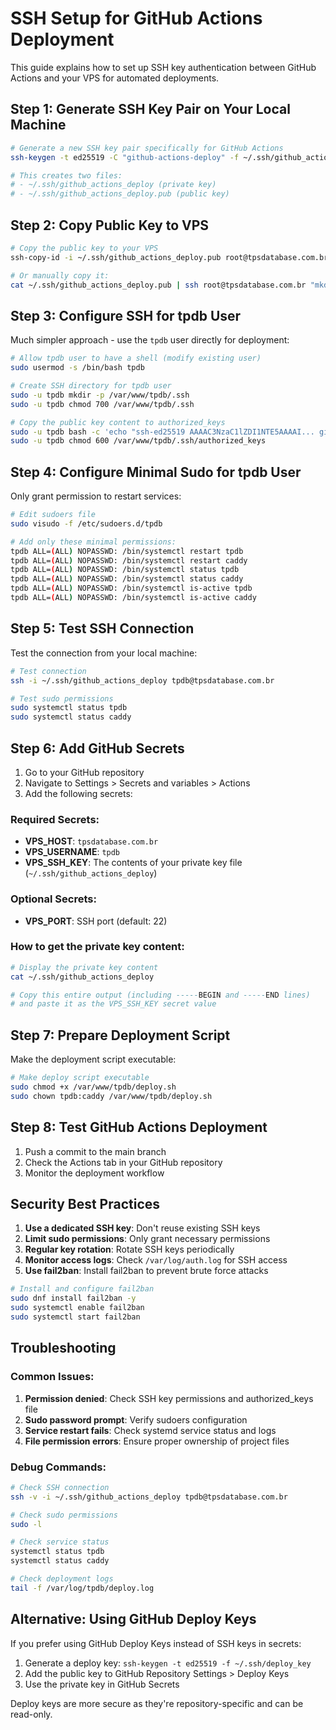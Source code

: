 # SSH Setup for GitHub Actions Deployment

This guide explains how to set up SSH key authentication between GitHub Actions and your VPS for automated deployments.

## Step 1: Generate SSH Key Pair on Your Local Machine

```bash
# Generate a new SSH key pair specifically for GitHub Actions
ssh-keygen -t ed25519 -C "github-actions-deploy" -f ~/.ssh/github_actions_deploy

# This creates two files:
# - ~/.ssh/github_actions_deploy (private key)
# - ~/.ssh/github_actions_deploy.pub (public key)
```

## Step 2: Copy Public Key to VPS

```bash
# Copy the public key to your VPS
ssh-copy-id -i ~/.ssh/github_actions_deploy.pub root@tpsdatabase.com.br

# Or manually copy it:
cat ~/.ssh/github_actions_deploy.pub | ssh root@tpsdatabase.com.br "mkdir -p ~/.ssh && cat >> ~/.ssh/authorized_keys"
```

## Step 3: Configure SSH for tpdb User

Much simpler approach - use the `tpdb` user directly for deployment:

```bash
# Allow tpdb user to have a shell (modify existing user)
sudo usermod -s /bin/bash tpdb

# Create SSH directory for tpdb user
sudo -u tpdb mkdir -p /var/www/tpdb/.ssh
sudo -u tpdb chmod 700 /var/www/tpdb/.ssh

# Copy the public key content to authorized_keys
sudo -u tpdb bash -c 'echo "ssh-ed25519 AAAAC3NzaC1lZDI1NTE5AAAAI... github-actions-deploy" >> /var/www/tpdb/.ssh/authorized_keys'
sudo -u tpdb chmod 600 /var/www/tpdb/.ssh/authorized_keys
```

## Step 4: Configure Minimal Sudo for tpdb User

Only grant permission to restart services:

```bash
# Edit sudoers file
sudo visudo -f /etc/sudoers.d/tpdb

# Add only these minimal permissions:
tpdb ALL=(ALL) NOPASSWD: /bin/systemctl restart tpdb
tpdb ALL=(ALL) NOPASSWD: /bin/systemctl restart caddy
tpdb ALL=(ALL) NOPASSWD: /bin/systemctl status tpdb
tpdb ALL=(ALL) NOPASSWD: /bin/systemctl status caddy
tpdb ALL=(ALL) NOPASSWD: /bin/systemctl is-active tpdb
tpdb ALL=(ALL) NOPASSWD: /bin/systemctl is-active caddy
```

## Step 5: Test SSH Connection

Test the connection from your local machine:

```bash
# Test connection
ssh -i ~/.ssh/github_actions_deploy tpdb@tpsdatabase.com.br

# Test sudo permissions
sudo systemctl status tpdb
sudo systemctl status caddy
```

## Step 6: Add GitHub Secrets

1. Go to your GitHub repository
2. Navigate to Settings > Secrets and variables > Actions
3. Add the following secrets:

### Required Secrets:

- **VPS_HOST**: `tpsdatabase.com.br`
- **VPS_USERNAME**: `tpdb`
- **VPS_SSH_KEY**: The contents of your private key file (`~/.ssh/github_actions_deploy`)

### Optional Secrets:

- **VPS_PORT**: SSH port (default: 22)

### How to get the private key content:

```bash
# Display the private key content
cat ~/.ssh/github_actions_deploy

# Copy this entire output (including -----BEGIN and -----END lines)
# and paste it as the VPS_SSH_KEY secret value
```

## Step 7: Prepare Deployment Script

Make the deployment script executable:

```bash
# Make deploy script executable
sudo chmod +x /var/www/tpdb/deploy.sh
sudo chown tpdb:caddy /var/www/tpdb/deploy.sh
```

## Step 8: Test GitHub Actions Deployment

1. Push a commit to the main branch
2. Check the Actions tab in your GitHub repository
3. Monitor the deployment workflow

## Security Best Practices

1. **Use a dedicated SSH key**: Don't reuse existing SSH keys
2. **Limit sudo permissions**: Only grant necessary permissions
3. **Regular key rotation**: Rotate SSH keys periodically
4. **Monitor access logs**: Check `/var/log/auth.log` for SSH access
5. **Use fail2ban**: Install fail2ban to prevent brute force attacks

```bash
# Install and configure fail2ban
sudo dnf install fail2ban -y
sudo systemctl enable fail2ban
sudo systemctl start fail2ban
```

## Troubleshooting

### Common Issues:

1. **Permission denied**: Check SSH key permissions and authorized_keys file
2. **Sudo password prompt**: Verify sudoers configuration
3. **Service restart fails**: Check systemd service status and logs
4. **File permission errors**: Ensure proper ownership of project files

### Debug Commands:

```bash
# Check SSH connection
ssh -v -i ~/.ssh/github_actions_deploy tpdb@tpsdatabase.com.br

# Check sudo permissions
sudo -l

# Check service status
systemctl status tpdb
systemctl status caddy

# Check deployment logs
tail -f /var/log/tpdb/deploy.log
```

## Alternative: Using GitHub Deploy Keys

If you prefer using GitHub Deploy Keys instead of SSH keys in secrets:

1. Generate a deploy key: `ssh-keygen -t ed25519 -f ~/.ssh/deploy_key`
2. Add the public key to GitHub Repository Settings > Deploy Keys
3. Use the private key in GitHub Secrets

Deploy keys are more secure as they're repository-specific and can be read-only.